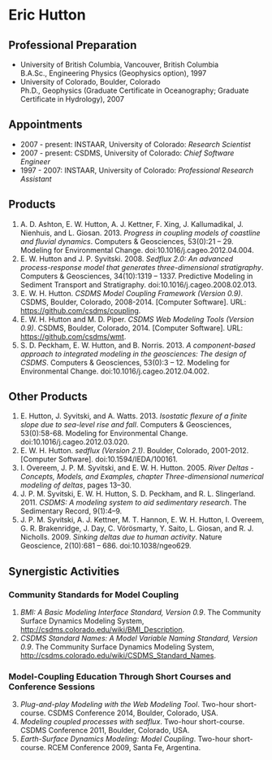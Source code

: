 # Eric Hutton

## Professional Preparation

*   University of British Columbia, Vancouver, British Columbia  
    B.A.Sc., Engineering Physics (Geophysics option), 1997
*   University of Colorado, Boulder, Colorado  
    Ph.D., Geophysics (Graduate Certificate in Oceanography; Graduate
    Certificate in Hydrology), 2007

## Appointments

*   2007 - present: INSTAAR, University of Colorado: *Research Scientist*
*   2007 - present: CSDMS, University of Colorado: *Chief Software Engineer*
*   1997 - 2007: INSTAAR, University of Colorado: *Professional Research Assistant*

## Products

1.  A. D. Ashton, E. W. Hutton, A. J. Kettner, F. Xing, J. Kallumadikal, J.
    Nienhuis, and L. Giosan. 2013. *Progress in coupling models of coastline and
    fluvial dynamics*. Computers & Geosciences, 53(0):21 – 29. Modeling for
    Environmental Change. doi:10.1016/j.cageo.2012.04.004.
1.  E. W. Hutton and J. P. Syvitski. 2008. *Sedflux 2.0: An advanced
    process-response model that generates three-dimensional stratigraphy*.
    Computers & Geosciences, 34(10):1319 – 1337. Predictive Modeling in
    Sediment Transport and Stratigraphy. doi:10.1016/j.cageo.2008.02.013.
1.  E. W. H. Hutton.  *CSDMS Model Coupling Framework (Version 0.9)*.  CSDMS,
    Boulder, Colorado, 2008-2014. [Computer Software].
    URL: https://github.com/csdms/coupling.
1.  E. W. H. Hutton and M. D. Piper.  *CSDMS Web Modeling Tools (Version 0.9)*.
    CSDMS, Boulder, Colorado, 2014. [Computer Software].
    URL: https://github.com/csdms/wmt.
1.  S. D. Peckham, E. W. Hutton, and B. Norris. 2013. *A component-based
    approach to integrated modeling in the geosciences: The design of CSDMS*.
    Computers & Geosciences, 53(0):3 – 12. Modeling for Environmental Change.
    doi:10.1016/j.cageo.2012.04.002.

## Other Products

1.  E. Hutton, J. Syvitski, and A. Watts.  2013.  *Isostatic flexure of a
    finite slope due to sea-level rise and fall*.  Computers & Geosciences,
    53(0):58-68.  Modeling for Environmental Change.
    doi:10.1016/j.cageo.2012.03.020.
1.  E. W. H. Hutton. *sedflux (Version 2.1)*. Boulder, Colorado, 2001-2012.
    [Computer Software]. doi:10.1594/IEDA/100161.
1.  I. Overeem, J. P. M. Syvitski, and E. W. H. Hutton.  2005.  *River Deltas -
    Concepts, Models, and Examples, chapter Three-dimensional numerical
    modeling of deltas*, pages 13–30.
1.  J. P. M. Syvitski, E. W. H. Hutton, S. D. Peckham, and R. L.
    Slingerland.  2011. *CSDMS: A modeling system to aid sedimentary research*.
    The Sedimentary Record, 9(1):4–9.
1.  J. P. M. Syvitski, A. J. Kettner, M. T. Hannon, E. W. H. Hutton, I.
    Overeem, G. R. Brakenridge, J. Day, C. Vörösmarty, Y. Saito, L. Giosan, and
    R. J. Nicholls.  2009.  *Sinking deltas due to human activity*. Nature
    Geoscience, 2(10):681 – 686. doi:10.1038/ngeo629.

## Synergistic Activities

### Community Standards for Model Coupling

1.  *BMI: A Basic Modeling Interface Standard, Version 0.9*. The Community
    Surface Dynamics Modeling System,
    http://csdms.colorado.edu/wiki/BMI_Description.
2.  *CSDMS Standard Names: A Model Variable Naming Standard, Version 0.9*. The
    Community Surface Dynamics Modeling System,
    http://csdms.colorado.edu/wiki/CSDMS_Standard_Names.

### Model-Coupling Education Through Short Courses and Conference Sessions

3.  *Plug-and-play Modeling with the Web Modeling Tool*. Two-hour short-course.
    CSDMS Conference 2014, Boulder, Colorado, USA.
4.  *Modeling coupled processes with sedflux*. Two-hour short-course. CSDMS
    Conference 2011, Boulder, Colorado, USA.
5.  *Earth-Surface Dynamics Modeling: Model Coupling*.  Two-hour short-course.
    RCEM Conference 2009, Santa Fe, Argentina.
